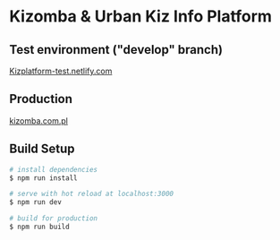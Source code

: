 # Kizomba & Urban Kiz Info Platform

## Test environment ("develop" branch)

[Kizplatform-test.netlify.com](https://kizplatform-test.netlify.com/)

## Production

[kizomba.com.pl](https://kizomba.com.pl/)

## Build Setup

```bash
# install dependencies
$ npm run install

# serve with hot reload at localhost:3000
$ npm run dev

# build for production
$ npm run build
```